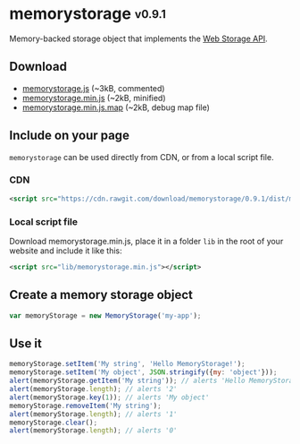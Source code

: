 # memorystorage <sub><sup>v0.9.1</sup></sub>
Memory-backed storage object that implements the [Web Storage API](http://www.w3.org/TR/webstorage/).

## Download
* [memorystorage.js](https://cdn.rawgit.com/download/memorystorage/0.9.1/src/memorystorage.js) (~3kB, commented)
* [memorystorage.min.js](https://cdn.rawgit.com/download/memorystorage/0.9.1/dist/memorystorage.min.js) (~2kB, minified)
* [memorystorage.min.js.map](https://cdn.rawgit.com/download/memorystorage/0.9.1/dist/memorystorage.min.js.map) (~2kB, debug map file)

## Include on your page
`memorystorage` can be used directly from CDN, or from a local script file.

### CDN
```xml
<script src="https://cdn.rawgit.com/download/memorystorage/0.9.1/dist/memorystorage.min.js"></script>
```

### Local script file
Download memorystorage.min.js, place it in a folder `lib` in the root of your website and include it like this:
```xml
<script src="lib/memorystorage.min.js"></script>
```

## Create a memory storage object
```javascript
var memoryStorage = new MemoryStorage('my-app');
```

## Use it
```javascript
memoryStorage.setItem('My string', 'Hello MemoryStorage!');
memoryStorage.setItem('My object', JSON.stringify({my: 'object'}));
alert(memoryStorage.getItem('My string')); // alerts 'Hello MemoryStorage!'
alert(memoryStorage.length); // alerts '2'
alert(memoryStorage.key(1)); // alerts 'My object'
memoryStorage.removeItem('My string');
alert(memoryStorage.length); // alerts '1'
memoryStorage.clear();
alert(memoryStorage.length); // alerts '0'
```


